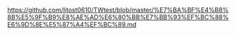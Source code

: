 https://github.com/litost0610/TWtest/blob/master/%E7%BA%BF%E4%B8%8B%E5%9F%B9%E8%AE%AD%E6%80%BB%E7%BB%93%EF%BC%88%E6%9D%8E%E5%87%A4%EF%BC%89.md